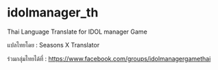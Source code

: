 # idolmanager_th
Thai Language Translate for IDOL manager Game

แปลไทยโดย : Seasons X Translator

ร่วมกลุ่มไทยได้ที่ : https://www.facebook.com/groups/idolmanagergamethai
